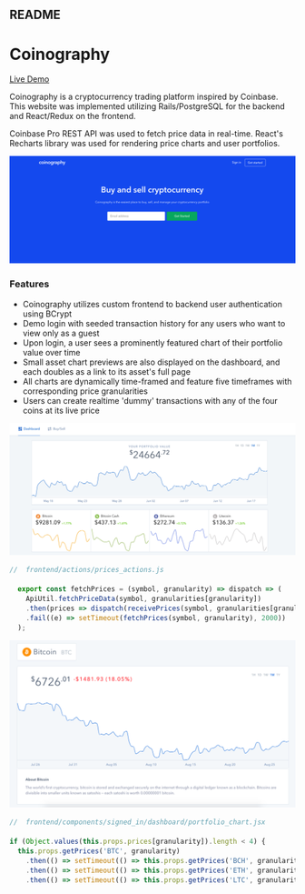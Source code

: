 ## README

# Coinography

[Live Demo](https://coinography.herokuapp.com/#/)

Coinography is a cryptocurrency trading platform inspired by Coinbase. This website was implemented utilizing Rails/PostgreSQL for the backend and React/Redux on the frontend. 

Coinbase Pro REST API was used to fetch price data in real-time. React's Recharts library was used for rendering price charts and user portfolios.

![](/app/assets/images/splash.png)

### Features
+ Coinography utilizes custom frontend to backend user authentication using BCrypt
+ Demo login with seeded transaction history for any users who want to view only as a guest
+ Upon login, a user sees a prominently featured chart of their portfolio value over time
+ Small asset chart previews are also displayed on the dashboard, and each doubles as a link to its asset's full page
+ All charts are dynamically time-framed and feature five timeframes with corresponding price granularities
+ Users can create realtime 'dummy' transactions with any of the four coins at its live price

![Portfolio Chart](/app/assets/images/dashboard.png)

```Javascript
//  frontend/actions/prices_actions.js

  export const fetchPrices = (symbol, granularity) => dispatch => (
    ApiUtil.fetchPriceData(symbol, granularities[granularity])
    .then(prices => dispatch(receivePrices(symbol, granularities[granularity], prices)))
    .fail((e) => setTimeout(fetchPrices(symbol, granularity), 2000))
  );
  ```

![Asset](/app/assets/images/asset.png)

```Javascript
//  frontend/components/signed_in/dashboard/portfolio_chart.jsx

if (Object.values(this.props.prices[granularity]).length < 4) {
  this.props.getPrices('BTC', granularity)
    .then(() => setTimeout(() => this.props.getPrices('BCH', granularity)
    .then(() => setTimeout(() => this.props.getPrices('ETH', granularity)
    .then(() => setTimeout(() => this.props.getPrices('LTC', granularity), 334)), 334)), 334));
```
